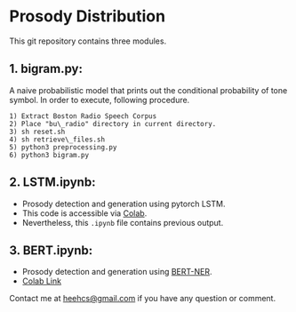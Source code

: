 # Prosody Distribution
This git repository contains three modules.

## 1. bigram.py:

A naive probabilistic model that prints out the conditional probability of tone
symbol. In order to execute, following procedure.
```
1) Extract Boston Radio Speech Corpus
2) Place "bu\_radio" directory in current directory.
3) sh reset.sh
4) sh retrieve\_files.sh
5) python3 preprocessing.py
6) python3 bigram.py
```

## 2. LSTM.ipynb:
- Prosody detection and generation using pytorch LSTM. 
- This code is accessible via [Colab](https://colab.research.google.com/drive/1FkxnOhl6sUztp70GeJW14e2xL5FdbIII>).
- Nevertheless, this `.ipynb` file contains previous output.

## 3. BERT.ipynb:
- Prosody detection and generation using [BERT-NER](<https://github.com/huggingface/transformers/tree/master/examples#named-entity-recognition>).
- [Colab Link](https://colab.research.google.com/drive/1rb89J8tkFog5avhhOiIzQcClC13t7lV1)

Contact me at heehcs@gmail.com if you have any question or comment.

